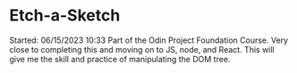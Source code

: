 # Etch-a-Sketch
Started:    06/15/2023 10:33
Part of the Odin Project Foundation Course.
Very close to completing this and moving on to JS, node, and React.
This will give me the skill and practice of manipulating the DOM tree.  

